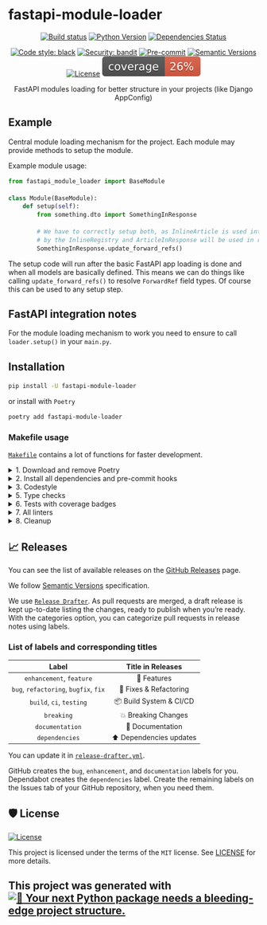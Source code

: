 # fastapi-module-loader

<div align="center">

[![Build status](https://github.com/team23/fastapi-module-loading/workflows/build/badge.svg?branch=master&event=push)](https://github.com/team23/fastapi-module-loading/actions?query=workflow%3Abuild)
[![Python Version](https://img.shields.io/pypi/pyversions/fastapi-module-loader.svg)](https://pypi.org/project/fastapi-module-loader/)
[![Dependencies Status](https://img.shields.io/badge/dependencies-up%20to%20date-brightgreen.svg)](https://github.com/team23/fastapi-module-loading/pulls?utf8=%E2%9C%93&q=is%3Apr%20author%3Aapp%2Fdependabot)

[![Code style: black](https://img.shields.io/badge/code%20style-black-000000.svg)](https://github.com/psf/black)
[![Security: bandit](https://img.shields.io/badge/security-bandit-green.svg)](https://github.com/PyCQA/bandit)
[![Pre-commit](https://img.shields.io/badge/pre--commit-enabled-brightgreen?logo=pre-commit&logoColor=white)](https://github.com/team23/fastapi-module-loading/blob/master/.pre-commit-config.yaml)
[![Semantic Versions](https://img.shields.io/badge/%20%20%F0%9F%93%A6%F0%9F%9A%80-semantic--versions-e10079.svg)](https://github.com/team23/fastapi-module-loading/releases)
[![License](https://shields.io/badge/license-MIT-green)](https://github.com/team23/fastapi-module-loading/blob/master/LICENSE)
![Coverage Report](assets/images/coverage.svg)

FastAPI modules loading for better structure in your projects (like Django AppConfig)

</div>

## Example

Central module loading mechanism for the project. Each module may provide methods
to setup the module.

Example module usage:

```python
from fastapi_module_loader import BaseModule

class Module(BaseModule):
    def setup(self):
        from something.dto import SomethingInResponse

        # We have to correctly setup both, as InlineArticle is used internally
        # by the InlineRegistry and ArticleInResponse will be used in responses.
        SomethingInResponse.update_forward_refs()
```

The setup code will run after the basic FastAPI app loading is done and when all
models are basically defined. This means we can do things like calling `update_forward_refs()`
to resolve `ForwardRef` field types. Of course this can be used to any setup step.

## FastAPI integration notes

For the module loading mechanism to work you need to ensure to call `loader.setup()`
in your `main.py`.

## Installation

```bash
pip install -U fastapi-module-loader
```

or install with `Poetry`

```bash
poetry add fastapi-module-loader
```


### Makefile usage

[`Makefile`](https://github.com/team23/fastapi-module-loading/blob/master/Makefile) contains a lot of functions for faster development.

<details>
<summary>1. Download and remove Poetry</summary>
<p>

To download and install Poetry run:

```bash
make poetry-download
```

To uninstall

```bash
make poetry-remove
```

</p>
</details>

<details>
<summary>2. Install all dependencies and pre-commit hooks</summary>
<p>

Install requirements:

```bash
make install
```

Pre-commit hooks coulb be installed after `git init` via

```bash
make pre-commit-install
```

</p>
</details>

<details>
<summary>3. Codestyle</summary>
<p>

Automatic formatting uses `pyupgrade`, `isort` and `black`.

```bash
make codestyle

# or use synonym
make formatting
```

Codestyle checks only, without rewriting files:

```bash
make check-codestyle
```

> Note: `check-codestyle` uses `isort`, `black` and `darglint` library

Update all dev libraries to the latest version using one comand

```bash
make update-dev-deps
```

<details>
<summary>4. Code security</summary>
<p>

```bash
make check-safety
```

This command launches `Poetry` integrity checks as well as identifies security issues with `Safety` and `Bandit`.

```bash
make check-safety
```

</p>
</details>

</p>
</details>

<details>
<summary>5. Type checks</summary>
<p>

Run `mypy` static type checker

```bash
make mypy
```

</p>
</details>

<details>
<summary>6. Tests with coverage badges</summary>
<p>

Run `pytest`

```bash
make test
```

</p>
</details>

<details>
<summary>7. All linters</summary>
<p>

Of course there is a command to ~~rule~~ run all linters in one:

```bash
make lint
```

the same as:

```bash
make test && make check-codestyle && make mypy && make check-safety
```

</p>
</details>


<details>
<summary>8. Cleanup</summary>
<p>
Delete pycache files

```bash
make pycache-remove
```

Remove package build

```bash
make build-remove
```

Delete .DS_STORE files

```bash
make dsstore-remove
```

Remove .mypycache

```bash
make mypycache-remove
```

Or to remove all above run:

```bash
make cleanup
```

</p>
</details>

## 📈 Releases

You can see the list of available releases on the [GitHub Releases](https://github.com/team23/fastapi-module-loading/releases) page.

We follow [Semantic Versions](https://semver.org/) specification.

We use [`Release Drafter`](https://github.com/marketplace/actions/release-drafter). As pull requests are merged, a draft release is kept up-to-date listing the changes, ready to publish when you’re ready. With the categories option, you can categorize pull requests in release notes using labels.

### List of labels and corresponding titles

|               **Label**               |  **Title in Releases**  |
| :-----------------------------------: | :---------------------: |
|       `enhancement`, `feature`        |       🚀 Features       |
| `bug`, `refactoring`, `bugfix`, `fix` | 🔧 Fixes & Refactoring  |
|       `build`, `ci`, `testing`        | 📦 Build System & CI/CD |
|              `breaking`               |   💥 Breaking Changes   |
|            `documentation`            |    📝 Documentation     |
|            `dependencies`             | ⬆️ Dependencies updates |

You can update it in [`release-drafter.yml`](https://github.com/team23/fastapi-module-loading/blob/master/.github/release-drafter.yml).

GitHub creates the `bug`, `enhancement`, and `documentation` labels for you. Dependabot creates the `dependencies` label. Create the remaining labels on the Issues tab of your GitHub repository, when you need them.

## 🛡 License

[![License](https://img.shields.io/github/license/team23/fastapi-module-loader)](https://github.com/team23/fastapi-module-loading/blob/master/LICENSE)

This project is licensed under the terms of the `MIT` license. See [LICENSE](https://github.com/team23/fastapi-module-loading/blob/master/LICENSE) for more details.

## This project was generated with [![🚀 Your next Python package needs a bleeding-edge project structure.](https://img.shields.io/badge/python--package--template-%F0%9F%9A%80-brightgreen)](https://github.com/TezRomacH/python-package-template)

